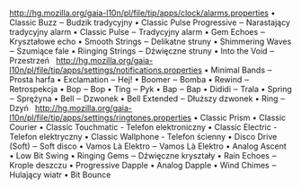 http://hg.mozilla.org/gaia-l10n/pl/file/tip/apps/clock/alarms.properties
	•	Classic Buzz ‒ Budzik tradycyjny
	•	Classic Pulse Progressive ‒ Narastający tradycyjny alarm
	•	Classic Pulse ‒ Tradycyjny alarm
	•	Gem Echoes ‒ Kryształowe echo
	•	Smooth Strings ‒ Delikatne struny
	•	Shimmering Waves ‒ Szumiące fale
	•	Riinging Strings ‒ Dźwięczne struny
	•	Into the Void ‒ Przestrzeń  
http://hg.mozilla.org/gaia-l10n/pl/file/tip/apps/settings/notifications.properties
	•	Minimal Bands ‒ Prosta harfa
	•	Exclamation ‒ Hej!
	•	Boomer ‒ Bomba
	•	Rewind ‒ Retrospekcja
	•	Bop ‒ Bop
	•	Ting ‒ Pyk
	•	Bap ‒ Bap
	•	Dididi ‒ Trala
	•	Spring ‒ Sprężyna
	•	Bell ‒ Dzwonek
	•	Bell Extended ‒ Dłuższy dzwonek
	•	Ring ‒ Dzyń  
http://hg.mozilla.org/gaia-l10n/pl/file/tip/apps/settings/ringtones.properties
	•	Classic Prism
	•	Classic Courier
	•	Classic Touchmatic - Telefon elektroniczny
	•	Classic Electric - Telefon elektryczny
	•	Classic Wallphone - Telefon ścienny
	•	Disco Drive (Soft) ‒ Soft disco
	•	Vamos Là Elektro ‒ Vamos Là Elektro
	•	Analog Ascent
	•	Low Bit Swing
	•	Ringing Gems ‒ Dźwięczne kryształy
	•	Rain Echoes ‒ Krople deszczu
	•	Progressive Dapple
	•	Analog Dapple
	•	Wind Chimes ‒ Hulający wiatr
	•	Bit Bounce
